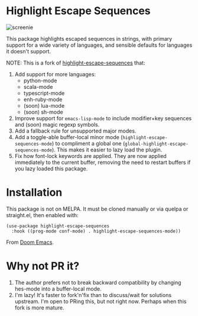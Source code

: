 # Highlight Escape Sequences

![screenie](highlight-escape-sequences.png)

This package highlights escaped sequences in strings, with primary support for a
wide variety of languages, and sensible defaults for languages it doesn't
support.

NOTE: This is a fork of
[highlight-escape-sequences](https://github.com/dgutov/highlight-escape-sequences)
that:

1. Add support for more languages:
   + python-mode
   + scala-mode
   + typescript-mode
   + enh-ruby-mode
   + (soon) lua-mode
   + (soon) sh-mode
2. Improve support for `emacs-lisp-mode` to include modifier+key sequences and
   (soon) magic regexp symbols.
3. Add a fallback rule for unsupported major modes.
4. Add a toggle-able buffer-local minor mode (`highlight-escape-sequences-mode`)
   to compliment a global one (`global-highlight-escape-sequences-mode`). This
   makes it easier to lazy load the plugin.
5. Fix how font-lock keywords are applied. They are now applied immediately to
   the current buffer, removing the need to restart buffers if you lazy loaded
   this package.

# Installation

This package is not on MELPA. It must be cloned manually or via quelpa or
straight.el, then enabled with:

```emacs-lisp
(use-package highlight-escape-sequences
  :hook ((prog-mode conf-mode) . highlight-escape-sequences-mode))
```

From [Doom Emacs](https://github.com/hlissner/doom-emacs).

# Why not PR it?

1. The author prefers not to break backward compatibility by changing hes-mode
   into a buffer-local mode.
2. I'm lazy! It's faster to fork'n'fix than to discuss/wait for solutions
   upstream. I'm open to PRing this, but not right now. Perhaps when this fork
   is more mature.
